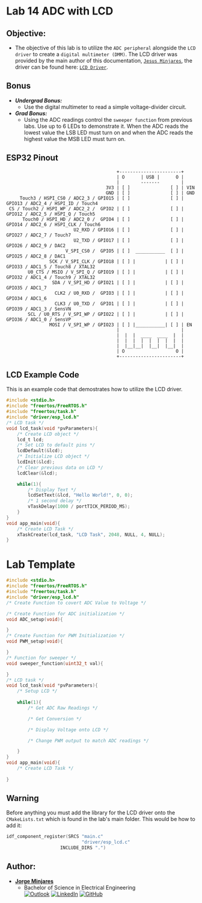 # Lab 14 ADC with LCD

## Objective:
* The objective of this lab is to utilize the `ADC peripheral` alongside the `LCD driver` to create a `digital multimeter (DMM)`. The LCD driver was provided by the main author of this documentation, [`Jesus Minjares`](https://github.com/jminjares4), the driver can be found here: [`LCD Driver`](https://github.com/jminjares4/ESP32-LCD-1602-Driver).
## Bonus
- ***Undergrad Bonus:***
  * Use the digital multimeter to read a simple voltage-divider circuit.
- ***Grad Bonus:***
  * Using the ADC readings control the `sweeper function` from previous labs. Use up to 6 LEDs to demonstrate it. When the ADC reads the lowest value the LSB LED must turn on and when the ADC reads the highest value the MSB LED must turn on.



## ESP32 Pinout
~~~
                                         +-----------------------+
                                         | O      | USB |      O |
                                         |        -------        |
                                     3V3 | [ ]               [ ] | VIN
                                     GND | [ ]               [ ] | GND
     Touch3 / HSPI_CS0 / ADC2_3 / GPIO15 | [ ]               [ ] | GPIO13 / ADC2_4 / HSPI_ID / Touch4
 CS / Touch2 / HSPI_WP / ADC2_2 /  GPIO2 | [ ]               [ ] | GPIO12 / ADC2_5 / HSPI_Q / Touch5
      Touch0 / HSPI_HD / ADC2_0 /  GPIO4 | [ ]               [ ] | GPIO14 / ADC2_6 / HSPI_CLK / Touch6
                         U2_RXD / GPIO16 | [ ]               [ ] | GPIO27 / ADC2_7 / Touch7
                         U2_TXD / GPIO17 | [ ]               [ ] | GPIO26 / ADC2_9 / DAC2
                      V_SPI_CS0 /  GPIO5 | [ ]  ___________  [ ] | GPIO25 / ADC2_8 / DAC1
                SCK / V_SPI_CLK / GPIO18 | [ ] |           | [ ] | GPIO33 / ADC1_5 / Touch8 / XTAL32
        U0_CTS / MSIO / V_SPI_Q / GPIO19 | [ ] |           | [ ] | GPIO32 / ADC1_4 / Touch9 / XTAL32
                 SDA / V_SPI_HD / GPIO21 | [ ] |           | [ ] | GPIO35 / ADC1_7 
                  CLK2 / U0_RXD /  GPIO3 | [ ] |           | [ ] | GPIO34 / ADC1_6 
                  CLK3 / U0_TXD /  GPIO1 | [ ] |           | [ ] | GPIO39 / ADC1_3 / SensVN 
        SCL / U0_RTS / V_SPI_WP / GPIO22 | [ ] |           | [ ] | GPIO36 / ADC1_0 / SensVP 
                MOSI / V_SPI_WP / GPIO23 | [ ] |___________| [ ] | EN 
                                         |                       |
                                         |  |  |  ____  ____  |  |
                                         |  |  |  |  |  |  |  |  |
                                         |  |__|__|  |__|  |__|  |
                                         | O                   O |
                                         +-----------------------+
~~~

## LCD Example Code
This is an example code that demostrates how to utilize the LCD driver.
~~~c
#include <stdio.h>
#include "freertos/FreeRTOS.h"
#include "freertos/task.h"
#include "driver/esp_lcd.h"
/* LCD task */
void lcd_task(void *pvParameters){
    /* Create LCD object */
    lcd_t lcd;
    /* Set LCD to default pins */
    lcdDefault(&lcd);
    /* Initialize LCD object */
    lcdInit(&lcd);
    /* Clear previous data on LCD */
    lcdClear(&lcd);

    while(1){
        /* Display Text */
        lcdSetText(&lcd, "Hello World!", 0, 0);
        /* 1 second delay */
        vTaskDelay(1000 / portTICK_PERIOD_MS);
    }
}
void app_main(void){
    /* Create LCD Task */
    xTaskCreate(lcd_task, "LCD Task", 2048, NULL, 4, NULL);
}

~~~

# Lab Template
~~~c
#include <stdio.h>
#include "freertos/FreeRTOS.h"
#include "freertos/task.h"
#include "driver/esp_lcd.h"
/* Create Function to covert ADC Value to Voltage */

/* Create Function for ADC initialization */
void ADC_setup(void){

}
/* Create Function for PWM Initialization */
void PWM_setup(void){

}
/* Function for sweeper */
void sweeper_function(uint32_t val){

}
/* LCD task */
void lcd_task(void *pvParameters){
    /* Setup LCD */
    
    while(1){
        /* Get ADC Raw Readings */

        /* Get Conversion */

        /* Display Voltage onto LCD */

        /* Change PWM output to match ADC readings */

    }
}
void app_main(void){
    /* Create LCD Task */
    
}

~~~

## Warning
Before anything you must add the library for the LCD driver onto the `CMakeLists.txt` which is found in the lab's main folder.
This would be how to add it:
~~~c
idf_component_register(SRCS "main.c"
                            "driver/esp_lcd.c"
                    INCLUDE_DIRS ".")
~~~

## Author:
* [**Jorge Minjares**](https://github.com/JorgeMinjares)<br>
  * Bachelor of Science in Electrical Engineering<br>
[![Outlook](https://img.shields.io/badge/Microsoft_Outlook-0078D4?style=for-the-badge&logo=microsoft-outlook&logoColor=white&style=flat)](mailto:jminjares5@miners.utep.edu) 
[![LinkedIn](https://img.shields.io/badge/LinkedIn-0077B5?style=for-the-badge&logo=linkedin&logoColor=white&style=flat)](https://www.linkedin.com/in/jorge-minjares/) [![GitHub](https://img.shields.io/badge/GitHub-100000?style=for-the-badge&logo=github&logoColor=white&style=flat)](https://github.com/JorgeMinjares)
